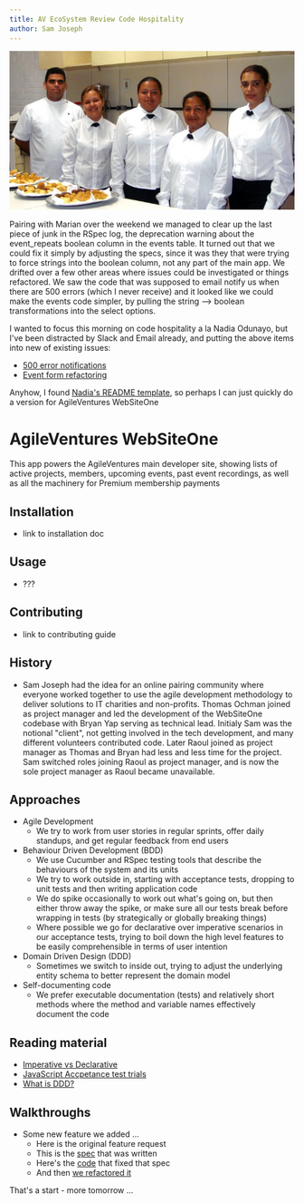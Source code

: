 ```yaml
---
title: AV EcoSystem Review Code Hospitality
author: Sam Joseph
---
```


![hospitality](../images/hospitality.jpg)

Pairing with Marian over the weekend we managed to clear up the last piece of junk in the RSpec log, the deprecation warning about the event_repeats boolean column in the events table.  It turned out that we could fix it simply by adjusting the specs, since it was they that were trying to force strings into the boolean column, not any part of the main app.  We drifted over a few other areas where issues could be investigated or things refactored.  We saw the code that was supposed to email notify us when there are 500 errors (which I never receive) and it looked like we could make the events code simpler, by pulling the string --> boolean transformations into the select options.

I wanted to focus this morning on code hospitality a la Nadia Odunayo, but I've been distracted by Slack and Email already, and putting the above items into new of existing issues:

* [500 error notifications](https://github.com/AgileVentures/WebsiteOne/issues/1808#issuecomment-347133830)
* [Event form refactoring](https://github.com/AgileVentures/WebsiteOne/issues/1992)

Anyhow, I found [Nadia's README template](https://gist.github.com/nodunayo/c919477906aab6c1af6065ff8e868d3e), so perhaps I can just quickly do a version for AgileVentures WebSiteOne

# AgileVentures WebSiteOne

This app powers the AgileVentures main developer site, showing lists of active projects, members, upcoming events, past event recordings, as well as all the machinery for Premium membership payments

## Installation

* link to installation doc

## Usage

* ???

## Contributing

* link to contributing guide

## History

* Sam Joseph had the idea for an online pairing community where everyone worked together to use the agile development methodology to deliver solutions to IT charities and non-profits.  Thomas Ochman joined as project manager and led the development of the WebSiteOne codebase with Bryan Yap serving as technical lead.  Initialy Sam was the notional "client", not getting involved in the tech development, and many different volunteers contributed code.  Later Raoul joined as project manager as Thomas and Bryan had less and less time for the project.  Sam switched roles joining Raoul as project manager, and is now the sole project manager as Raoul became unavailable.  

## Approaches

* Agile Development
  * We try to work from user stories in regular sprints, offer daily standups, and get regular feedback from end users
* Behaviour Driven Development (BDD)
  - We use Cucumber and RSpec testing tools that describe the behaviours of the system and its units
  - We try to work outside in, starting with acceptance tests, dropping to unit tests and then writing application code
  - We do spike occasionally to work out what's going on, but then either throw away the spike, or make sure all our tests break before wrapping in tests (by strategically or globally breaking things)
  - Where possible we go for declarative over imperative scenarios in our acceptance tests, trying to boil down the high level features to be easily comprehensible in terms of user intention
* Domain Driven Design (DDD)
  - Sometimes we switch to inside out, trying to adjust the underlying entity schema to better represent the domain model
* Self-documenting code
  - We prefer executable documentation (tests) and relatively short methods where the method and variable names effectively document the code

## Reading material

* [Imperative vs Declarative]()
* [JavaScript Accpetance test trials]()
* [What is DDD?]()


## Walkthroughs

* Some new feature we added ...
  * Here is the original feature request
  * This is the [spec]() that was written
  * Here's the [code]() that fixed that spec
  * And then [we refactored it]()
  
That's a start - more tomorrow ...  
